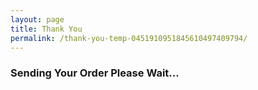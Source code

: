 ```yaml
---
layout: page
title: Thank You
permalink: /thank-you-temp-0451910951845610497409794/
---
```

<div id="loading"><i class="loading fa fa-spinner fa-5x" aria-hidden="true"></i><h3>Sending Your Order Please Wait...</h3></div>
<br><br><br><br><br><br>

<script type="text/javascript">
	submit();

	function getUrlVars() {
	    var vars = {};
	    var parts = window.location.href.replace(/[?&]+([^=&]+)=([^&]*)/gi, function(m,key,value) {
	      vars[key] = value;
	    });
	    return vars;
	}
	function submit () {
		var my_items = JSON.parse(localStorage.getItem("items")) || null;
		if(my_items != null){
			var url = 'https://script.google.com/macros/s/AKfycbxTQ-l3jzBY2-kVpGtDTmLCJutwLI3AIsYfFbVZKVv6cv4UNw-B/exec';
			var xml = new XMLHttpRequest();
			var params = parameters(my_items);
			xml.open('POST',url,true);
			
			xml.responseType = 'json';
			xml.onload = function() {
			      var status = xml.status;
			      if (status == 200) {
			        document.getElementById('loading').innerHTML = thankyou(params,JSON.stringify(xml.response.id));
			      } else {
			        document.getElementById('loading').innerHTML = "<p>Error:</p>";
			      }
			    };
			xml.send(params);
		}else{
			document.getElementById('loading').innerHTML = '<p>Sorry your order has already been submitted. If you are just trying to remove your billing (not including any credit card information) and shipping information <a id="removed" onclick="remove_b_s();">click here</a>.</p>';
		}
	}
	function thankyou (data,id) {
		data = JSON.parse(data);
		var html = '<p>Request# ' + id + '</p>';
		html = html + '<table  class="cart-table-m cart-table"><tbody><tr><th></th><th>Item</th><th>Quantity</th><th>Suggested Donation</th><th>Donation</th></tr>';

		for (var i = 0; i < data.items.length; i++) {
			var amount = 0;
			if(if_cart_donation(data.items[i].donation,"donation") == "donation"){
				amount = Number(data.items[i].suggested_donation) * Number(data.items[i].quantity);
			}

			html= html + '<tr class="cart-table-row"><td>' + '<img class="cart-item-image" src="{{ site.baseurl }}/images/' + data.items[i].image + '"/>' + '</td><td>' + data.items[i].item + '<br>' + data.items[i].use + '</td><td>' + i + '</td><td>$' + (Number(data.items[i].suggested_donation) * Number(data.items[i].quantity)).toFixed(2).toString() + '</td><td>$' + amount.toFixed(2).toString() + "</td></tr>";
		};
		html = html + '<tr><td></td><td></td><td></td><td>$' + data.suggested_total.toFixed(2).toString() + '</td><td>$' + data.total.toFixed(2).toString() + '</td></tr></tbody></table>';

		html = html + '<p>Your billing (not including any credit card information) and shipping information has been saved to this browser to allow for faster checkout next time. If you would like to delete this information <a id="removed" onclick="remove_b_s();">click here</a>.</p>';
		var tmp = localStorage.getItem("after_checkout") || "";
		html = html + tmp;
		localStorage.removeItem("items");
		localStorage.removeItem("notes");
		localStorage.removeItem("after_checkout");
		return html;
	}
	function remove_b_s(){
		localStorage.removeItem("s_f_name");
		localStorage.removeItem("s_l_name");
		localStorage.removeItem("s_o_name");
		localStorage.removeItem("s_email");
		localStorage.removeItem("s_phone");
		localStorage.removeItem("s_country");
		localStorage.removeItem("s_address_1");
		localStorage.removeItem("s_address_2");
		localStorage.removeItem("s_city");
		localStorage.removeItem("s_state");
		localStorage.removeItem("s_zip");

		localStorage.removeItem("b_f_name");
		localStorage.removeItem("b_l_name");
		localStorage.removeItem("b_o_name");
		localStorage.removeItem("b_email");
		localStorage.removeItem("b_phone");
		localStorage.removeItem("b_country");
		localStorage.removeItem("b_address_1");
		localStorage.removeItem("b_address_2");
		localStorage.removeItem("b_city");
		localStorage.removeItem("b_state");
		localStorage.removeItem("b_zip");

		document.getElementById('removed').innerHTML = "(All information was removed)";
	}
	function if_cart_donation (argument,text) {
		if (argument != "none") {
			return text;
		}else{
			return '';
		};
	}
	function parameters (my_items) {
		var ship = new Object();
		ship.s_f_name = JSON.parse(localStorage.getItem("s_f_name"));
		ship.s_l_name = JSON.parse(localStorage.getItem("s_l_name"));
		ship.s_o_name = JSON.parse(localStorage.getItem("s_o_name"));
		ship.s_email = JSON.parse(localStorage.getItem("s_email"));
		ship.s_phone = JSON.parse(localStorage.getItem("s_phone"));
		ship.s_country = JSON.parse(localStorage.getItem("s_country"));
		ship.s_address_1 = JSON.parse(localStorage.getItem("s_address_1"));
		ship.s_address_2 = JSON.parse(localStorage.getItem("s_address_2"));
		ship.s_city = JSON.parse(localStorage.getItem("s_city"));
		ship.s_state = JSON.parse(localStorage.getItem("s_state"));
		ship.s_zip = JSON.parse(localStorage.getItem("s_zip"));

		var bill = new Object();
		bill.b_f_name = JSON.parse(localStorage.getItem("b_f_name"));
		bill.b_l_name = JSON.parse(localStorage.getItem("b_l_name"));
		bill.b_o_name = JSON.parse(localStorage.getItem("b_o_name"));
		bill.b_email = JSON.parse(localStorage.getItem("b_email"));
		bill.b_phone = JSON.parse(localStorage.getItem("b_phone"));
		bill.b_country = JSON.parse(localStorage.getItem("b_country"));
		bill.b_address_1 = JSON.parse(localStorage.getItem("b_address_1"));
		bill.b_address_2 = JSON.parse(localStorage.getItem("b_address_2"));
		bill.b_city = JSON.parse(localStorage.getItem("b_city"));
		bill.b_state = JSON.parse(localStorage.getItem("b_state"));
		bill.b_zip = JSON.parse(localStorage.getItem("b_zip"));

		var cardNum = getUrlVars()["Card_Number"];

		return JSON.stringify({total : total(my_items) , suggested_total : suggested_total(my_items) , billing : bill , shipping : ship , items : my_items , notes : JSON.parse(localStorage.getItem("notes")), card : cardNum.substr(cardNum.length - 4)});
	}
	function total (items) {
		var amount = 0;
		for (var i = items.length - 1; i >= 0; i--) {
			if (items[i].donation) {
				amount = amount + (Number(items[i].suggested_donation) * Number(items[i].quantity));
			};
		};
		return amount;
	}

	function suggested_total (items) {
		var amount = 0;
		for (var i = items.length - 1; i >= 0; i--) {
			if (items[i].use != "none") {
				amount = amount + (Number(items[i].suggested_donation) * Number(items[i].quantity));
			};
		};
		return amount;
	}
</script>